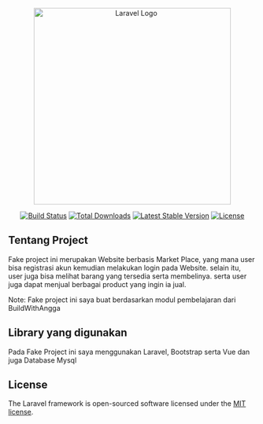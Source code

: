 <p align="center"><a href="https://laravel.com" target="_blank"><img src="https://raw.githubusercontent.com/laravel/art/master/logo-lockup/5%20SVG/2%20CMYK/1%20Full%20Color/laravel-logolockup-cmyk-red.svg" width="400" alt="Laravel Logo"></a></p>

<p align="center">
<a href="https://github.com/laravel/framework/actions"><img src="https://github.com/laravel/framework/workflows/tests/badge.svg" alt="Build Status"></a>
<a href="https://packagist.org/packages/laravel/framework"><img src="https://img.shields.io/packagist/dt/laravel/framework" alt="Total Downloads"></a>
<a href="https://packagist.org/packages/laravel/framework"><img src="https://img.shields.io/packagist/v/laravel/framework" alt="Latest Stable Version"></a>
<a href="https://packagist.org/packages/laravel/framework"><img src="https://img.shields.io/packagist/l/laravel/framework" alt="License"></a>
</p>

## Tentang Project

Fake project ini merupakan Website berbasis Market Place, yang mana user bisa registrasi akun kemudian melakukan login pada Website. selain itu, user juga bisa melihat barang yang tersedia serta membelinya. serta user juga dapat menjual berbagai product yang ingin ia jual. 

Note: Fake project ini saya buat berdasarkan modul pembelajaran dari BuildWithAngga


## Library yang digunakan

Pada Fake Project ini saya menggunakan Laravel, Bootstrap serta Vue dan juga Database Mysql

## License

The Laravel framework is open-sourced software licensed under the [MIT license](https://opensource.org/licenses/MIT).
